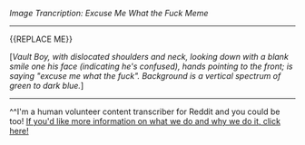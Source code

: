 *Image Trancription: Excuse Me What the Fuck Meme*

---

{{REPLACE ME}}

[*Vault Boy, with dislocated shoulders and neck, looking down with a blank smile one his face (indicating he's confused), hands pointing to the front; is saying "excuse me what the fuck". Background is a vertical spectrum of green to dark blue.*]

---

^^I'm&#32;a&#32;human&#32;volunteer&#32;content&#32;transcriber&#32;for&#32;Reddit&#32;and&#32;you&#32;could&#32;be&#32;too!&#32;[If&#32;you'd&#32;like&#32;more&#32;information&#32;on&#32;what&#32;we&#32;do&#32;and&#32;why&#32;we&#32;do&#32;it,&#32;click&#32;here!](https://www.reddit.com/r/TranscribersOfReddit/wiki/index)
